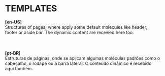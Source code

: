 # TEMPLATES
**[en-US]**  
Structures of pages, where apply some default molecules like header, footer or aside bar. The dynamic content are recevied here too.  
\
\
\
**[pt-BR]**  
Estruturas de páginas, onde se aplicam algumas moléculas padrões como o cabeçalho, o rodapé ou a barra lateral. O conteúdo dinâmico é recebido aqui também.